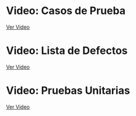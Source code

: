  # Video: Casos de Prueba
[Ver Video](https://epnecuador-my.sharepoint.com/:v:/g/personal/cristian_travez_epn_edu_ec/ERg-MeIK4hNJlMfblSRZmdoBoZAXWpNFKHh72P0MJlhArg?nav=eyJyZWZlcnJhbEluZm8iOnsicmVmZXJyYWxBcHAiOiJPbmVEcml2ZUZvckJ1c2luZXNzIiwicmVmZXJyYWxBcHBQbGF0Zm9ybSI6IldlYiIsInJlZmVycmFsTW9kZSI6InZpZXciLCJyZWZlcnJhbFZpZXciOiJNeUZpbGVzTGlua0NvcHkifX0&e=cKFOhI)

# Video: Lista de Defectos
[Ver Video](https://epnecuador-my.sharepoint.com/:v:/g/personal/cristian_travez_epn_edu_ec/EecEfIG8B7pCsMO0JcxHc_gBYNWX3TrDO-oR_zKYMJEqRQ?nav=eyJyZWZlcnJhbEluZm8iOnsicmVmZXJyYWxBcHAiOiJPbmVEcml2ZUZvckJ1c2luZXNzIiwicmVmZXJyYWxBcHBQbGF0Zm9ybSI6IldlYiIsInJlZmVycmFsTW9kZSI6InZpZXciLCJyZWZlcnJhbFZpZXciOiJNeUZpbGVzTGlua0NvcHkifX0&e=88kuBA)

# Video: Pruebas Unitarias
[Ver Video](https://epnecuador.sharepoint.com/:v:/s/grabaciones358/EcWG5tPJfm1BiFlR_hZ5P08B_17HM-L4FenRcbGwWt2POw?e=eL6sJM)
